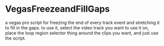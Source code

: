 # VegasFreezeandFillGaps
a vegas pro script for freezing the end of every track event and stretching it to fill in the gaps.
to use it, select the video track you want to use it on, place the loop region selector thing around the clips you want, and just use the script.
